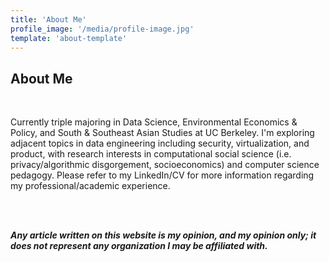 ```yaml
---
title: 'About Me'
profile_image: '/media/profile-image.jpg'
template: 'about-template'
---
```


<div class = "heading"> <h2>About Me</h2>

<br>

Currently triple majoring in Data Science, Environmental Economics & Policy, and South & Southeast Asian Studies at UC Berkeley. I'm exploring adjacent topics in data engineering including security, virtualization, and product, with research interests in computational social science (i.e. privacy/algorithmic disgorgement, socioeconomics) and computer science pedagogy. Please refer to my LinkedIn/CV for more information regarding my professional/academic experience.

<br><br>

***Any article written on this website is my opinion, and my opinion only; it does not represent any organization I may be affiliated with.***
